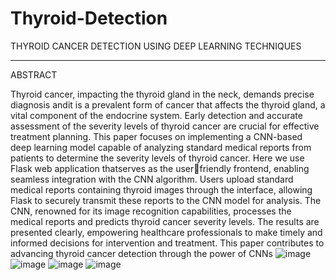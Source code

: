 # Thyroid-Detection
THYROID CANCER DETECTION
USING DEEP LEARNING TECHNIQUES
**************************************************************************************************************************************************
ABSTRACT
                                     
Thyroid cancer, impacting the thyroid gland in the neck, demands precise diagnosis andit is a 
prevalent form of cancer that affects the thyroid gland, a vital component of the endocrine 
system. Early detection and accurate assessment of the severity levels of thyroid cancer are 
crucial for effective treatment planning. This paper focuses on implementing a CNN-based 
deep learning model capable of analyzing standard medical reports from patients to determine 
the severity levels of thyroid cancer. Here we use Flask web application thatserves as the userfriendly frontend, enabling seamless integration with the CNN algorithm. Users upload 
standard medical reports containing thyroid images through the interface, allowing Flask to 
securely transmit these reports to the CNN model for analysis. The CNN, renowned for its 
image recognition capabilities, processes the medical reports and predicts thyroid cancer 
severity levels. The results are presented clearly, empowering healthcare professionals to make 
timely and informed decisions for intervention and treatment. This paper contributes to 
advancing thyroid cancer detection through the power of CNNs
![image](https://github.com/suresh9515/Thyroid-Severity-Detection/assets/95398615/1770da68-3296-4a53-bc5f-2c902802e708)
![image](https://github.com/suresh9515/Thyroid-Severity-Detection/assets/95398615/d27e157b-80a9-4c7c-868b-85186cdc4f10)
![image](https://github.com/suresh9515/Thyroid-Severity-Detection/assets/95398615/e8be16c8-4586-4f5c-8668-2a6c62e3732e)
![image](https://github.com/suresh9515/Thyroid-Severity-Detection/assets/95398615/0a8e5bf9-66c6-4e9e-87fe-f5974da05f8f)
